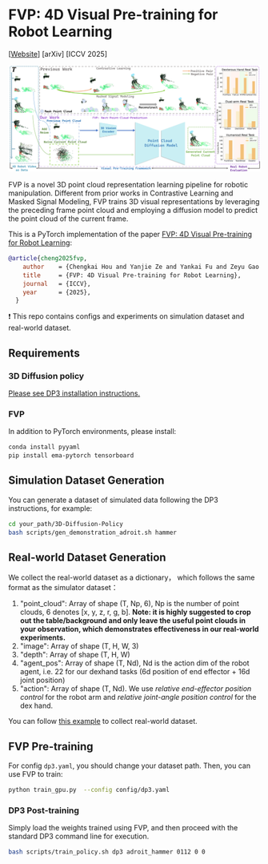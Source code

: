 # FVP: 4D Visual Pre-training for Robot Learning
[[Website](https://4d-visual-pretraining.github.io/)] [arXiv] [ICCV 2025] 
<p align="center">
  <img src="picture/teaser.png" width="800">
</p>

FVP is a novel 3D point cloud  representation learning pipeline for robotic manipulation. Different from prior works in Contrastive Learning and Masked Signal Modeling,  FVP trains 3D visual representations by leveraging the preceding frame point cloud and employing a diffusion model to predict the point cloud of the current frame.

This is a  PyTorch implementation of the paper [FVP: 4D Visual Pre-training for Robot Learning](https://arxiv.org/abs/2311.17901):

```bibtex
@article{cheng2025fvp,
    author    = {Chengkai Hou and Yanjie Ze and Yankai Fu and Zeyu Gao and Yue Yu and Songbo Hu and Shanghang Zhang and Huazhe Xu},
    title     = {FVP: 4D Visual Pre-training for Robot Learning},
    journal   = {ICCV},
    year      = {2025},
  }
```

:exclamation: This repo  contains configs and experiments on simulation dataset and real-world dataset.

## Requirements
### 3D Diffusion policy
[Please see DP3 installation instructions.](https://github.com/YanjieZe/3D-Diffusion-Policy/blob/master/INSTALL.md)

### FVP
In addition to PyTorch environments, please install:
```sh
conda install pyyaml
pip install ema-pytorch tensorboard
```

## Simulation Dataset Generation
You can generate a dataset of simulated data following the DP3 instructions, for example:
```sh
cd your_path/3D-Diffusion-Policy
bash scripts/gen_demonstration_adroit.sh hammer
```
## Real-world Dataset Generation
We collect the real-world dataset as a dictionary，  which follows the same format as the simulator dataset：
1. "point_cloud": Array of shape (T, Np, 6), Np is the number of point clouds, 6 denotes [x, y, z, r, g, b]. **Note: it is highly suggested to crop out the table/background and only leave the useful point clouds in your observation, which demonstrates effectiveness in our real-world experiments.**
2. "image": Array of shape (T, H, W, 3)
3. "depth": Array of shape (T, H, W)
4. "agent_pos": Array of shape (T, Nd), Nd is the action dim of the robot agent, i.e. 22 for our dexhand tasks (6d position of end effector + 16d joint position)
5. "action": Array of shape (T, Nd). We use *relative end-effector position control* for the robot arm and *relative joint-angle position control* for the dex hand.

You can follow [this example](https://github.com/YanjieZe/3D-Diffusion-Policy/blob/master/scripts/convert_real_robot_data.py) to collect real-world dataset.
     


## FVP Pre-training 
For config `dp3.yaml`, you should change your dataset path. Then, you can use FVP to train:
```sh
python train_gpu.py  --config config/dp3.yaml 
```


### DP3  Post-training
Simply load the weights trained using FVP, and then proceed with the standard DP3 command line for execution.
```sh
bash scripts/train_policy.sh dp3 adroit_hammer 0112 0 0
```
